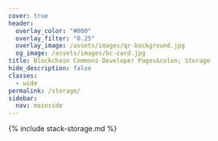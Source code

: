 ```yaml
---
cover: true
header:
  overlay_color: "#000"
  overlay_filter: "0.25"
  overlay_image: /assets/images/qr-background.jpg
  og_image: /assets/images/bc-card.jpg
title: Blockchain Commons Developer Pages&colon; Storage
hide_description: false
classes:
  - wide
permalink: /storage/
sidebar:
  nav: mainside
---
```


{% include stack-storage.md %}
